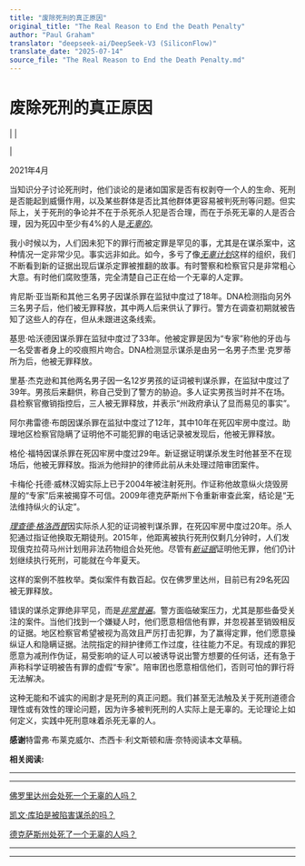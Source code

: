 ```yaml
---
title: "废除死刑的真正原因"
original_title: "The Real Reason to End the Death Penalty"
author: "Paul Graham"
translator: "deepseek-ai/DeepSeek-V3 (SiliconFlow)"
translate_date: "2025-07-14"
source_file: "The Real Reason to End the Death Penalty.md"
---
```


# 废除死刑的真正原因

| | [](index.html)  
  
|   
  
2021年4月  
  
当知识分子讨论死刑时，他们谈论的是诸如国家是否有权剥夺一个人的生命、死刑是否能起到威慑作用，以及某些群体是否比其他群体更容易被判死刑等问题。但实际上，关于死刑的争论并不在于杀死杀人犯是否合理，而在于杀死无辜的人是否合理，因为死囚中至少有4%的人是[_无辜的_](https://www.pnas.org/content/111/20/7230)。  
  
我小时候以为，人们因未犯下的罪行而被定罪是罕见的事，尤其是在谋杀案中，这种情况一定非常少见。事实远非如此。如今，多亏了像[_无辜计划_](https://innocenceproject.org/all-cases)这样的组织，我们不断看到新的证据出现后谋杀定罪被推翻的故事。有时警察和检察官只是非常粗心大意。有时他们腐败堕落，完全清楚自己正在给一个无辜的人定罪。  
  
肯尼斯·亚当斯和其他三名男子因谋杀罪在监狱中度过了18年。DNA检测指向另外三名男子后，他们被无罪释放，其中两人后来供认了罪行。警方在调查初期就被告知了这些人的存在，但从未跟进这条线索。  
  
基思·哈沃德因谋杀罪在监狱中度过了33年。他被定罪是因为“专家”称他的牙齿与一名受害者身上的咬痕照片吻合。DNA检测显示谋杀是由另一名男子杰里·克罗蒂所为后，他被无罪释放。  
  
里基·杰克逊和其他两名男子因一名12岁男孩的证词被判谋杀罪，在监狱中度过了39年。男孩后来翻供，称自己受到了警方的胁迫。多人证实男孩当时并不在场。县检察官撤销指控后，三人被无罪释放，并表示“州政府承认了显而易见的事实”。  
  
阿尔弗雷德·布朗因谋杀罪在监狱中度过了12年，其中10年在死囚牢房中度过。助理地区检察官隐瞒了证明他不可能犯罪的电话记录被发现后，他被无罪释放。  
  
格伦·福特因谋杀罪在死囚牢房中度过29年。新证据证明谋杀发生时他甚至不在现场后，他被无罪释放。指派为他辩护的律师此前从未处理过陪审团案件。  
  
卡梅伦·托德·威林汉姆实际上已于2004年被注射死刑。作证称他故意纵火烧毁房屋的“专家”后来被揭穿不可信。2009年德克萨斯州下令重新审查此案，结论是“无法维持纵火的认定”。  
  
[ _理查德·格洛西普_](https://saverichardglossip.com/facts)因实际杀人犯的证词被判谋杀罪，在死囚牢房中度过20年。杀人犯通过指证他换取无期徒刑。2015年，他距离被执行死刑仅剩几分钟时，人们发现俄克拉荷马州计划用非法药物组合处死他。尽管有[_新证据_](https://www.usnews.com/news/best-states/oklahoma/articles/2020-10-14/attorney-for-oklahoma-death-row-inmate-claims-new-evidence)证明他无罪，他们仍计划继续执行死刑，可能就在今年夏天。  
  
这样的案例不胜枚举。类似案件有数百起。仅在佛罗里达州，目前已有29名死囚被无罪释放。  
  
错误的谋杀定罪绝非罕见，而是[_非常普遍_](https://deathpenaltyinfo.org/policy-issues/innocence/description-of-innocence-cases)。警方面临破案压力，尤其是那些备受关注的案件。当他们找到一个嫌疑人时，他们愿意相信他有罪，并忽视甚至销毁相反的证据。地区检察官希望被视为高效且严厉打击犯罪，为了赢得定罪，他们愿意操纵证人和隐瞒证据。法院指定的辩护律师工作过度，往往能力不足。有现成的罪犯愿意为减刑作伪证，易受影响的证人可以被诱导说出警方想要的任何话，还有急于声称科学证明被告有罪的虚假“专家”。陪审团也愿意相信他们，否则可怕的罪行将无法解决。  
  
这种无能和不诚实的闹剧才是死刑的真正问题。我们甚至无法触及关于死刑道德合理性或有效性的理论问题，因为许多被判死刑的人实际上是无辜的。无论理论上如何定义，实践中死刑意味着杀死无辜的人。  
  
  
  
  
  
  
  
**感谢**特雷弗·布莱克威尔、杰西卡·利文斯顿和唐·奈特阅读本文草稿。  
  
  
  
 **相关阅读:**  
  
  
---  
  
  
---  
[佛罗里达州会处死一个无辜的人吗？](https://www.nytimes.com/2019/12/29/opinion/james-dailey-florida-murder.html)  
  
[凯文·库珀是被陷害谋杀的吗？](https://www.nytimes.com/interactive/2018/05/17/opinion/sunday/kevin-cooper-california-death-row.html)  
  
[德克萨斯州处死了一个无辜的人吗？](https://www.newyorker.com/magazine/2009/09/07/trial-by-fire)

***  
  
---